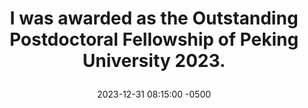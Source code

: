 ---
title: <p> I was awarded as the <strong>Outstanding Postdoctoral Fellowship of Peking University 2023</strong>. </p>
date: 2023-12-31 08:15:00 -0500
---
